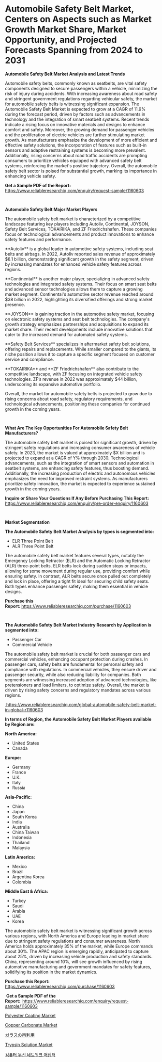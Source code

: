 <p><h1>Automobile Safety Belt Market, Centers on Aspects such as Market Growth Market Share, Market Opportunity, and Projected Forecasts Spanning from 2024 to 2031</h1></p><p><strong>Automobile Safety Belt Market Analysis and Latest Trends</strong></p>
<p><p>Automobile safety belts, commonly known as seatbelts, are vital safety components designed to secure passengers within a vehicle, minimizing the risk of injury during accidents. With increasing awareness about road safety and stringent government regulations regarding vehicular safety, the market for automobile safety belts is witnessing significant expansion. The Automobile Safety Belt Market is expected to grow at a CAGR of 11.9% during the forecast period, driven by factors such as advancements in technology and the integration of smart seatbelt systems. Recent trends indicate a rising focus on innovative materials and designs to enhance comfort and safety. Moreover, the growing demand for passenger vehicles and the proliferation of electric vehicles are further stimulating market growth. As manufacturers emphasize the development of more efficient and effective safety solutions, the incorporation of features such as built-in sensors and adaptive restraining systems is becoming more prevalent. Additionally, rising concerns about road traffic accidents are prompting consumers to prioritize vehicles equipped with advanced safety belt systems, reinforcing the market's positive trajectory. Overall, the automobile safety belt sector is poised for substantial growth, marking its importance in enhancing vehicle safety.</p></p>
<p><strong>Get a Sample PDF of the Report:&nbsp;</strong> <a href="https://www.reliableresearchiq.com/enquiry/request-sample/1160603">https://www.reliableresearchiq.com/enquiry/request-sample/1160603</a></p>
<p>&nbsp;</p>
<p><strong>Automobile Safety Belt Major Market Players</strong></p>
<p><p>The automobile safety belt market is characterized by a competitive landscape featuring key players including Autoliv, Continental, JOYSON, Safety Belt Services, TOKAIRIKA, and ZF Friedrichshafen. These companies focus on technological advancements and product innovations to enhance safety features and performance.</p><p>**Autoliv** is a global leader in automotive safety systems, including seat belts and airbags. In 2022, Autoliv reported sales revenue of approximately $8.1 billion, demonstrating significant growth in the safety segment, driven by increasing mandates for enhanced vehicle safety features across regions.</p><p>**Continental** is another major player, specializing in advanced safety technologies and integrated safety systems. Their focus on smart seat belts and advanced sensor technologies allows them to capture a growing market segment. Continental's automotive sector revenue reached around $38 billion in 2022, highlighting its diversified offerings and strong market presence.</p><p>**JOYSON** is gaining traction in the automotive safety market, focusing on electronic safety systems and seat belt technologies. The company's growth strategy emphasizes partnerships and acquisitions to expand its market share. Their recent developments include innovative solutions that cater to the increased demand for automated safety systems.</p><p>**Safety Belt Services** specializes in aftermarket safety belt solutions, offering repairs and replacements. While smaller compared to the giants, its niche position allows it to capture a specific segment focused on customer service and compliance.</p><p>**TOKAIRIKA** and **ZF Friedrichshafen** also contribute to the competitive landscape, with ZF focusing on integrated vehicle safety technologies. ZF’s revenue in 2022 was approximately $44 billion, underscoring its expansive automotive portfolio.</p><p>Overall, the market for automobile safety belts is projected to grow due to rising concerns about road safety, regulatory requirements, and technological advancements, positioning these companies for continued growth in the coming years.</p></p>
<p>&nbsp;</p>
<p><strong>What Are The Key Opportunities For Automobile Safety Belt Manufacturers?</strong></p>
<p><p>The automobile safety belt market is poised for significant growth, driven by stringent safety regulations and increasing consumer awareness of vehicle safety. In 2023, the market is valued at approximately $X billion and is projected to expand at a CAGR of Y% through 2030. Technological advancements, such as the integration of smart sensors and automation in seatbelt systems, are enhancing safety features, thus boosting demand. Additionally, the increasing production of electric and autonomous vehicles emphasizes the need for improved restraint systems. As manufacturers prioritize safety innovation, the market is expected to experience sustained growth in the coming years.</p></p>
<p><strong>Inquire or Share Your Questions If Any Before Purchasing This Report:</strong> <a href="https://www.reliableresearchiq.com/enquiry/pre-order-enquiry/1160603">https://www.reliableresearchiq.com/enquiry/pre-order-enquiry/1160603</a></p>
<p>&nbsp;</p>
<p><strong>Market Segmentation</strong></p>
<p><strong>The Automobile Safety Belt Market Analysis by types is segmented into:</strong></p>
<p><ul><li>ELR Three Point Belt</li><li>ALR Three Point Belt</li></ul></p>
<p><p>The automobile safety belt market features several types, notably the Emergency Locking Retractor (ELR) and the Automatic Locking Retractor (ALR) three-point belts. ELR belts lock during sudden stops or impacts, allowing for some movement during regular use, providing comfort while ensuring safety. In contrast, ALR belts secure once pulled out completely and lock in place, offering a tight fit ideal for securing child safety seats. Both types enhance passenger safety, making them essential in vehicle designs.</p></p>
<p><strong>Purchase this Report:&nbsp;</strong><a href="https://www.reliableresearchiq.com/purchase/1160603">https://www.reliableresearchiq.com/purchase/1160603</a></p>
<p>&nbsp;</p>
<p><strong>The Automobile Safety Belt Market Industry Research by Application is segmented into:</strong></p>
<p><ul><li>Passenger Car</li><li>Commercial Vehicle</li></ul></p>
<p><p>The automobile safety belt market is crucial for both passenger cars and commercial vehicles, enhancing occupant protection during crashes. In passenger cars, safety belts are fundamental for personal safety and compliance with regulations. In commercial vehicles, they ensure driver and passenger security, while also reducing liability for companies. Both segments are witnessing increased adoption of advanced technologies, like pretensioners and load limiters, to optimize safety. Overall, the market is driven by rising safety concerns and regulatory mandates across various regions.</p></p>
<p><a href="https://www.reliableresearchiq.com/global-automobile-safety-belt-market-in-global-r1160603">&nbsp;https://www.reliableresearchiq.com/global-automobile-safety-belt-market-in-global-r1160603</a></p>
<p><strong>In terms of Region, the Automobile Safety Belt Market Players available by Region are:</strong></p>
<p>
    <p> <strong> North America: </strong>
        <ul>
            <li>United States</li>
            <li>Canada</li>
        </ul>
        </p> 
    <p> <strong> Europe: </strong>
        <ul>
            <li>Germany</li>
            <li>France</li>
            <li>U.K.</li>
            <li>Italy</li>
            <li>Russia</li>
        </ul>
        </p> 
    <p> <strong> Asia-Pacific: </strong>
        <ul>
            <li>China</li>
            <li>Japan</li>
            <li>South Korea</li>
            <li>India</li>
            <li>Australia</li>
            <li>China Taiwan</li>
            <li>Indonesia</li>
            <li>Thailand</li>
            <li>Malaysia</li>
        </ul>
        </p> 
    <p> <strong> Latin America: </strong>
        <ul>
            <li>Mexico</li>
            <li>Brazil</li>
            <li>Argentina Korea</li>
            <li>Colombia</li>
        </ul>
        </p> 
    <p> <strong> Middle East & Africa: </strong>
        <ul>
            <li>Turkey</li>
            <li>Saudi</li>
            <li>Arabia</li>
            <li>UAE</li>
            <li>Korea</li>
        </ul>
    </p>
    </p>
<p><p>The automobile safety belt market is witnessing significant growth across various regions, with North America and Europe leading in market share due to stringent safety regulations and consumer awareness. North America holds approximately 35% of the market, while Europe commands about 30%. The APAC region is emerging rapidly, anticipated to capture about 25%, driven by increasing vehicle production and safety standards. China, representing around 10%, will see growth influenced by rising automotive manufacturing and government mandates for safety features, solidifying its position in the market dynamics.</p></p>
<p><strong>Purchase this Report: </strong><a href="https://www.reliableresearchiq.com/purchase/1160603">https://www.reliableresearchiq.com/purchase/1160603</a></p>
<p>&nbsp;<strong>Get a Sample PDF of the Report:&nbsp;&nbsp;</strong><a href="https://www.reliableresearchiq.com/enquiry/request-sample/1160603">https://www.reliableresearchiq.com/enquiry/request-sample/1160603</a></p>
<p><strong></strong></p>
<p><p><a href="https://issuu.com/reportprime-2/docs/polyester-coating-market-size-2030._34413d62110782">Polyester Coating Market</a></p><p><a href="https://www.linkedin.com/pulse/insights-copper-carbonate-industry-market-financial-status-size-5ha6f?trackingId=l%2By5p8ByQki05WoJ2%2FY5tA%3D%3D">Copper Carbonate Market</a></p><p><a href="https://medium.com/@monroethiel2023/glass-reuse-market-%E3%81%AE%E3%82%B0%E3%83%AD%E3%83%BC%E3%83%90%E3%83%AB%E5%B8%82%E5%A0%B4%E6%A6%82%E8%A6%81%E3%81%AF-%E4%B8%96%E7%95%8C%E3%81%8A%E3%82%88%E3%81%B3%E4%B8%BB%E8%A6%81%E5%B8%82%E5%A0%B4%E3%81%AB%E3%81%8A%E3%81%91%E3%82%8B%E6%A5%AD%E7%95%8C%E3%81%AB%E5%BD%B1%E9%9F%BF%E3%82%92%E4%B8%8E%E3%81%88%E3%82%8B%E4%B8%BB%E8%A6%81%E3%81%AA%E3%83%88%E3%83%AC%E3%83%B3%E3%83%89%E3%81%AB%E3%81%A4%E3%81%84%E3%81%A6-%E7%8B%AC%E8%87%AA%E3%81%AE%E8%A6%96%E7%82%B9%E3%82%92%E6%8F%90%E4%BE%9B%E3%81%97%E3%81%BE%E3%81%99-864bb3f96e03">ガラスの再利用</a></p><p><a href="https://www.linkedin.com/pulse/trypsin-solution-market-size-share-competitive-landscape-trend-cbeaf?trackingId=WVcHb7tGRg2qFUdXcL%2BoCA%3D%3D">Trypsin Solution Market</a></p><p><a href="https://medium.com/@darrylnorton87/computer-wireless-network-adapters-market-%EC%9D%98-%EA%B8%80%EB%A1%9C%EB%B2%8C-%EC%8B%9C%EC%9E%A5-%EA%B0%9C%EC%9A%94%EB%8A%94-%EC%A0%84-%EC%84%B8%EA%B3%84-%EB%B0%8F-%EC%A3%BC%EC%9A%94-%EC%8B%9C%EC%9E%A5%EC%9D%98-%EC%82%B0%EC%97%85%EC%97%90-%EC%98%81%ED%96%A5%EC%9D%84-%EB%AF%B8%EC%B9%98%EB%8A%94-%EC%A3%BC%EC%9A%94-%ED%8A%B8%EB%A0%8C%EB%93%9C%EC%97%90-%EB%8C%80%ED%95%9C-%EB%8F%85%ED%8A%B9%ED%95%9C-c0cf53cd24c0">컴퓨터 무선 네트워크 어댑터</a></p></p>